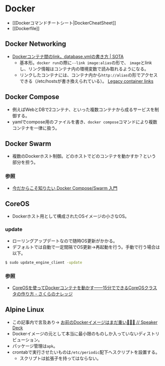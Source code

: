 Docker
========

* [[Dockerコマンドチートシート|DockerCheatSheet]]
* [[Dockerfile]]

Docker Networking
----

* [Dockerコンテナ間のlink，database.ymlの書き方 | SOTA](http://deeeet.com/writing/2014/03/20/docker-link-container/)
  * 基本形。`docker run`の際に`--link image:alias`の形で、
    `image`とlinkし、リンク情報はコンテナ内の環境変数で読み取れるようになる。
  * リンクしたコンテナには、コンテナ内から`http://alias`の形でアクセスできる（/etc/hostsが書き換えられている）。
    [Legacy container links](https://docs.docker.com/engine/userguide/networking/default_network/dockerlinks/#/updating-the-etc-hosts-file)

Docker Compose
----

* 例えばWebとDBで2コンテナ、といった複数コンテナから成るサービスを制御する。
* yamlでcompose用のファイルを書き、`docker compose`コマンドにより複数コンテナを一律に扱う。

Docker Swarm
----

* 複数のDockerホスト制御。どのホストでどのコンテナを動かすか？という部分を担う。

### 参照

* [今だからこそ知りたい Docker Compose/Swarm 入門](http://www.slideshare.net/zembutsu/introduction-to-docker-compose-and-swarm)

CoreOS
----

* Dockerホスト用として構成されたOSイメージの小さなOS。

### update

* ローリングアップデートなので随時OS更新がかかる。
* デフォルトでは自動で一定間隔でOS更新→再起動を行う。手動で行う場合は以下。

```bash
$ sudo update_engine_client -update
```

### 参照

* [CoreOSを使ってDockerコンテナを動かす——15分でできるCoreOSクラスタの作り方 - さくらのナレッジ](http://knowledge.sakura.ad.jp/tech/3390/)

Alpine Linux
----

* この記事内で言及あり→ [お前のDockerイメージはまだ重い💢💢💢 // Speaker Deck](https://speakerdeck.com/stormcat24/oqian-falsedockerimezihamadazhong-i)
* Dockerイメージの元として本当に最小限のものしか入っていないディストリビューション。
* パッケージ管理は`apk`。
* crontabで実行させたいものは`/etc/periodic`配下へスクリプトを設置する。
  * スクリプトは拡張子を持ってはならない。
